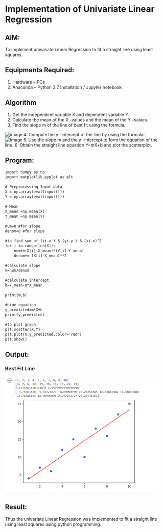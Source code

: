 # Implementation of Univariate Linear Regression
## AIM:
To implement univariate Linear Regression to fit a straight line using least squares.

## Equipments Required:
1. Hardware – PCs
2. Anaconda – Python 3.7 Installation / Jupyter notebook

## Algorithm
1. Get the independent variable X and dependent variable Y.
2. Calculate the mean of the X -values and the mean of the Y -values.
3. Find the slope m of the line of best fit using the formula. 
<img width="231" alt="image" src="https://user-images.githubusercontent.com/93026020/192078527-b3b5ee3e-992f-46c4-865b-3b7ce4ac54ad.png">
4. Compute the y -intercept of the line by using the formula:
<img width="148" alt="image" src="https://user-images.githubusercontent.com/93026020/192078545-79d70b90-7e9d-4b85-9f8b-9d7548a4c5a4.png">
5. Use the slope m and the y -intercept to form the equation of the line.
6. Obtain the straight line equation Y=mX+b and plot the scatterplot.

## Program:
```
import numpy as np
import matplotlib.pyplot as plt

# Preprocessing Input data
X = np.array(eval(input()))
Y = np.array(eval(input()))

# Mean
X_mean =np.mean(X)
Y_mean =np.mean(Y) 

num=0 #for slope
denom=0 #for slope

#to find sum of (xi-x') & (yi-y') & (xi-x)^2 
for i in range(len(X)): 
    num+=(X[i]-X_mean)*(Y[i]-Y_mean) 
    denom+= (X[i]-X_mean)**2

#calculate slope 
m=num/denom

#calculate intercept 
b=Y_mean-m*X_mean

print(m,b) 

#Line equation 
y_predicted=m*X+b 
print(y_predicted)

#to plot graph
plt.scatter(X,Y)
plt.plot(X,y_predicted,color='red')
plt.show()

```

## Output:
### Best Fit Line
![best fit line](./images/bestfitline.png)


## Result:
Thus the univariate Linear Regression was implemented to fit a straight line using least squares using python programming.
